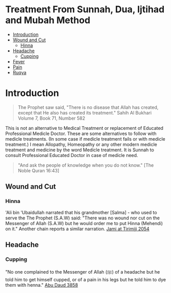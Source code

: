 <h1>Treatment From Sunnah, Dua, Ijtihad and Mubah Method</h1>

- [Introduction](#introduction)
- [Wound and Cut](#wound-and-cut)
  - [Hinna](#hinna)
- [Headache](#headache)
  - [Cupping](#cupping)
- [Fever](#fever)
- [Pain](#pain)
- [Ruqya](#ruqya)

# Introduction

> The Prophet saw said, "There is no disease that Allah has created, except that He also has created its treatment."  Sahih Al Bukhari Volume 7, Book 71, Number 582     

This is not an alternative to Medical Treatment or replacement of Educated Professional Medicle Doctor. 
These are some alternatives to follow with medicle treatments. (In some case if medicle treatment fails or with medicle treatment.) 
I mean Allopathy, Homeopathy or any other modern medicle treatment and medicine by the word Medicle treatment.
It is Sunnah to consult Professional Educated Doctor in case of medicle need.

> "And ask the people of knowledge when you do not know." [The Noble Quran 16:43]



## Wound and Cut

### Hinna

'Ali bin 'Ubaidullah narrated that his grandmother [Salma] - who used to serve the The Prophet (S.A.W) said:
"There was no wound nor cut on the Messenger of Allah (S.A.W) but he would order me to put Hinna (Mehendi) on it." Another chain reports a similar narration. [Jami at Tirimiji 2054](https://sunnah.com/tirmidhi:2054) 

## Headache

### Cupping 

"No one complained to the Messenger of Allah (ﷺ) of a headache but he told him to get himself cupped, or of a pain in his legs but he told him to dye them with henna." [Abu Daud 3858](https://sunnah.com/abudawud:3858)



